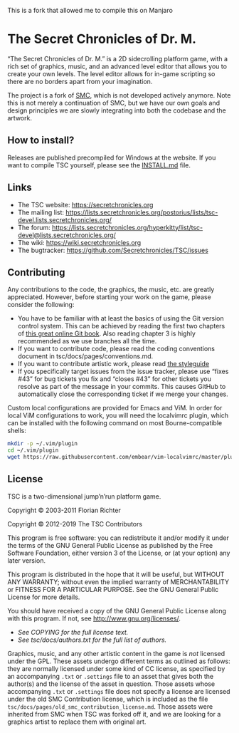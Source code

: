 This is a fork that allowed me to compile this on Manjaro

The Secret Chronicles of Dr. M.
===============================

“The Secret Chronicles of Dr. M.” is a 2D sidecrolling platform game,
with a rich set of graphics, music, and an advanced level editor that
allows you to create your own levels. The level editor allows for
in-game scripting so there are no borders apart from your imagination.

The project is a fork of [SMC](http://www.secretmaryo.org), which is
not developed actively anymore. Note this is not merely a continuation
of SMC, but we have our own goals and design principles we are slowly
integrating into both the codebase and the artwork.

How to install?
---------------

Releases are published precompiled for Windows at the website. If you
want to compile TSC yourself, please see the [INSTALL.md](INSTALL.md) file.

Links
-----

* The TSC website: https://secretchronicles.org
* The mailing list: https://lists.secretchronicles.org/postorius/lists/tsc-devel.lists.secretchronicles.org/
* The forum: https://lists.secretchronicles.org/hyperkitty/list/tsc-devel@lists.secretchronicles.org/
* The wiki: https://wiki.secretchronicles.org
* The bugtracker: https://github.com/Secretchronicles/TSC/issues

Contributing
------------

Any contributions to the code, the graphics, the music, etc. are
greatly appreciated. However, before starting your work on the game,
please consider the following:

* You have to be familiar with at least the basics of using the Git
  version control system. This can be achieved by reading the first
  two chapters of [this great online Git
  book](http://git-scm.com/book). Also reading chapter 3 is highly
  recommended as we use branches all the time.
* If you want to contribute code, please read the coding
  conventions document in tsc/docs/pages/conventions.md.
* If you want to contribute artistic work, please read [the styleguide](https://wiki.secretchronicles.org/StyleGuide)
* If you specifically target issues from the issue tracker, please
  use “fixes #43” for bug tickets you fix and “closes #43” for other
  tickets you resolve as part of the message in your commits. This
  causes GitHub to automatically close the corresponding ticket if
  we merge your changes.

Custom local configurations are provided for Emacs and ViM. In order for local
ViM configurations to work, you will need the localvimrc plugin, which can be
installed with the following command on most Bourne-compatible shells:

~~~sh
mkdir -p ~/.vim/plugin
cd ~/.vim/plugin
wget https://raw.githubusercontent.com/embear/vim-localvimrc/master/plugin/localvimrc.vim
~~~

License
-------

TSC is a two-dimensional jump’n’run platform game.

Copyright © 2003-2011 Florian Richter

Copyright © 2012-2019 The TSC Contributors

This program is free software: you can redistribute it and/or modify
it under the terms of the GNU General Public License as published by
the Free Software Foundation, either version 3 of the License, or (at
your option) any later version.

This program is distributed in the hope that it will be useful,
but WITHOUT ANY WARRANTY; without even the implied warranty of
MERCHANTABILITY or FITNESS FOR A PARTICULAR PURPOSE.  See the
GNU General Public License for more details.

You should have received a copy of the GNU General Public License
along with this program.  If not, see <http://www.gnu.org/licenses/>.

* _See COPYING for the full license text._
* _See tsc/docs/authors.txt for the full list of authors._

Graphics, music, and any other artistic content in the game is _not_
licensed under the GPL. These assets undergo different terms as
outlined as follows: they are normally licensed under some kind of CC
license, as specified by an accompanying `.txt` or `.settings` file
to an asset that gives both the author(s) and the license of the asset
in question. Those assets whose accompanying `.txt` or `.settings`
file does not specify a license are licensed under the old SMC
Contribution license, which is included as the file
`tsc/docs/pages/old_smc_contribution_license.md`. Those assets were
inherited from SMC when TSC was forked off it, and we are looking for
a graphics artist to replace them with original art.
